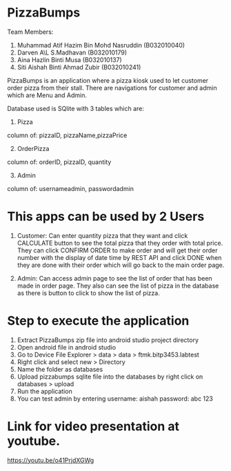 # PizzaBumps
Team Members:
1. Muhammad Atif Hazim Bin Mohd Nasruddin (B032010040)
2. Darven A\L S.Madhavan (B032010179)
3. Aina Hazlin Binti Musa (B032010137)
4. Siti Aishah Binti Ahmad Zubir (B032010241)

PizzaBumps is an application where a pizza kiosk used to let customer order pizza
from their stall.
There are navigations for customer and admin which are Menu and Admin.

Database used is SQlite with 3 tables which are:

1. Pizza

column of: pizzaID, pizzaName,pizzaPrice

2. OrderPizza

column of: orderID, pizzaID, quantity

3. Admin

column of: usernameadmin, passwordadmin

This apps can be used by 2 Users
==================================================================================
1. Customer: Can enter quantity pizza that they want and click CALCULATE button
to see the total pizza that they order with total price. They can click CONFIRM ORDER 
to make order and will get their order number with the display of date time by REST API 
and click DONE when they are done with their order which will go back to the main order page.

2. Admin: Can access admin page to see the list of order that has been made in order page. 
They also can see the list of pizza in the database as there is button to click to show the list of pizza.



Step to execute the application
====================================================================================
1. Extract PizzaBumps zip file into android studio project directory
2. Open android file in android studio
3. Go to Device File Explorer > data > data > ftmk.bitp3453.labtest
4. Right click and select new > Directory
5. Name the folder as databases
6. Upload pizzabumps sqlite file into the databases by right click on databases > upload
7. Run the application 
8. You can test admin by entering username: aishah password: abc 123

Link for video presentation at youtube.
====================================================================================
https://youtu.be/o41PrjdXGWg
